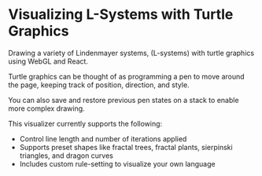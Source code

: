 
# Visualizing L-Systems with Turtle Graphics 

Drawing a variety of Lindenmayer systems, (L-systems) with turtle graphics using WebGL and React. 

Turtle graphics can be thought of as programming a pen to move around the page, keeping track of position, direction, and style. 

You can also save and restore previous pen states on a stack to enable more complex drawing. 

This visualizer currently supports the following:
- Control line length and number of iterations applied
- Supports preset shapes like fractal trees, fractal plants, sierpinski triangles, and dragon curves
- Includes custom rule-setting to visualize your own language

